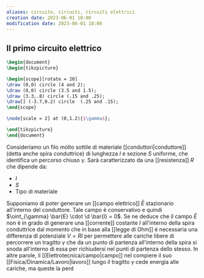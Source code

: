 ```yaml
---
aliases: circuito, circuiti, circuiti elettrici
creation date: 2023-06-01 18:00
modification date: 2023-06-01 18:00
---
```


## Il primo circuito elettrico

```tikz
\begin{document}
\begin{tikzpicture}

\begin{scope}[rotate = 20]
\draw (0,0) circle (4 and 2);
\draw (0,0) circle (3.5 and 1.5);
\draw (3.3,.8) circle (.15 and .25);
\draw[] (-3.7,0.2) circle  (.25 and .15);
\end{scope}

\node[scale = 2] at (0,1.2){$\gamma$};

\end{tikzpicture}
\end{document}
```
Consideriamo un filo molto sottile di materiale [[conduttori|conduttore]] (detta anche spira conduttrice) di lunghezza $I$ e sezione $S$ uniforme, che identifica un percorso chiuso $\gamma$. Sarà caratterizzato da una [[resistenza]] $R$ che dipende da:
- $I$
- $S$
- Tipo di materiale

Supponiamo di poter generare un [[campo elettrico]] $\bar{E}$ stazionario all'interno del conduttore. Tale campo è conservativo e quindi $\oint_{\gamma} \bar{E} \cdot \d \bar{l} = 0$. Se ne deduce che il campo $\bar{E}$ non è in grado di generare una [[corrente]] costante $I$ all'interno della spira conduttrice dal momento che in base alla [[legge di Ohm]] è necessaria una differenza di potenziale $V = RI$ per permettere alle cariche libere di percorrere un tragitto $\gamma$ che da un punto di partenza all'interno della spira si snoda all'interno di essa per richiudersi nel punti di partenza dello stesso. In altre parole, il [[Elettrotecnica/campo|campo]] nel compiere il suo [[Fisica/Dinamica/Lavoro|lavoro]] lungo il tragitto $\gamma$ cede energia alle cariche, ma queste la perd